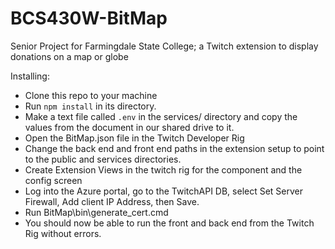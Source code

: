# BCS430W-BitMap
Senior Project for Farmingdale State College; a Twitch extension to display donations on a map or globe

Installing: 
* Clone this repo to your machine
* Run `npm install` in its directory. 
* Make a text file called `.env` in the services/ directory and copy the values from the document in our shared drive to it.
* Open the BitMap.json file in the Twitch Developer Rig
* Change the back end and front end paths in the extension setup to point to the public and services directories.
* Create Extension Views in the twitch rig for the component and the config screen
* Log into the Azure portal, go to the TwitchAPI DB, select Set Server Firewall, Add client IP Address, then Save.
* Run BitMap\bin\generate_cert.cmd
* You should now be able to run the front and back end from the Twitch Rig without errors.
